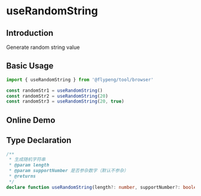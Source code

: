 # useRandomString

## Introduction

Generate random string value

## Basic Usage

```ts
import { useRandomString } from '@flypeng/tool/browser'

const randomStr1 = useRandomString()
const randomStr2 = useRandomString(20)
const randomStr3 = useRandomString(20, true)
```

## Online Demo

<preview path="./index.vue" title="useRandomString" description="生成指定长度的随机字符串 （默认长度 10）"></preview>

## Type Declaration

```ts
/**
 * 生成随机字符串
 * @param length
 * @param supportNumber 是否参杂数字（默认不参杂）
 * @returns
 */
declare function useRandomString(length?: number, supportNumber?: boolean): string;
```

